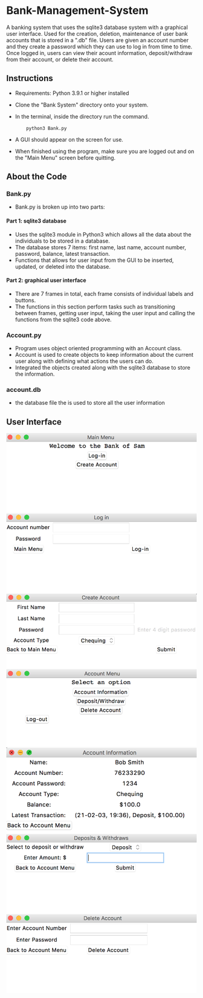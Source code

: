 # Bank-Management-System
A banking system that uses the sqlite3 database system with a graphical user interface. Used for the creation, deletion, maintenance of user bank accounts that is stored in a ".db" file. Users are given an account number and they create a password which they can use to log in from time to time. Once logged in, users can view their acount information, deposit/withdraw from their account, or delete their account.
## Instructions
- Requirements: Python 3.9.1 or higher installed
- Clone the "Bank System" directory onto your system. 
- In the terminal, inside the directory run the command. 

          python3 Bank.py

- A GUI should appear on the screen for use.
- When finished using the program, make sure you are logged out and on the "Main Menu" screen before quitting.
## About the Code
### Bank.py
- Bank.py is broken up into two parts:
#### Part 1: sqlite3 database
- Uses the sqlite3 module in Python3 which allows all the data about the individuals to be stored in a database.
- The database stores 7 items: first name, last name, account number, password, balance, latest transaction.
- Functions that allows for user input from the GUI to be inserted, updated, or deleted into the database.
#### Part 2: graphical user interface
- There are 7 frames in total, each frame consists of individual labels and buttons.
- The functions in this section perform tasks such as transitioning between frames, getting user input, taking the user input and calling the functions from the sqlite3 code above.
### Account.py
- Program uses object oriented programming with an Account class.
- Account is used to create objects to keep information about the current user along with defining what actions the users can do.
- Integrated the objects created along with the sqlite3 database to store the information.
### account.db
- the database file the is used to store all the user information
## User Interface
<img src="Images/Main_menu.png"/>
<img src="Images/Log_in.png"/>
<img src="Images/Create_account.png"/>
<img src="Images/Account_menu.png"/>
<img src="Images/Account_information.png"/>
<img src="Images/Deposits_withdraws.png"/>
<img src="Images/Delete_account.png"/>
